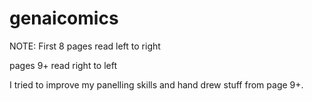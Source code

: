 # genaicomics

NOTE: First 8 pages read left to right

pages 9+ read right to left

I tried to improve my panelling skills and hand drew stuff from page 9+.

